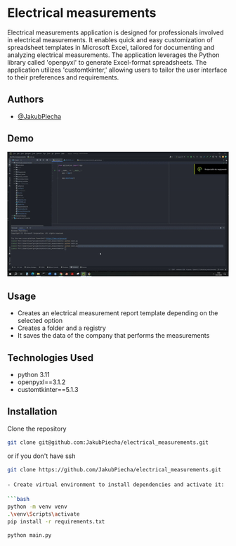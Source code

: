 # Electrical measurements

Electrical measurements application is designed for professionals involved in electrical measurements.
It enables quick and easy customization of spreadsheet templates in Microsoft Excel, tailored for documenting and analyzing electrical measurements.
The application leverages the Python library called 'openpyxl' to generate Excel-format spreadsheets.
The application utilizes 'customtkinter,' allowing users to tailor the user interface to their preferences and requirements.

## Authors

- [@JakubPiecha](https://github.com/JakubPiecha)

## Demo
![](https://github.com/JakubPiecha/electrical_measurements/blob/master/demo.gif)

## Usage

* Creates an electrical measurement report template depending on the selected option
* Creates a folder and a registry
* It saves the data of the company that performs the measurements


## Technologies Used

- python 3.11
- openpyxl==3.1.2
- customtkinter==5.1.3

## Installation

 Clone the repository

```bash
git clone git@github.com:JakubPiecha/electrical_measurements.git
```
or if you don't have ssh 

```bash
git clone https://github.com/JakubPiecha/electrical_measurements.git

- Create virtual environment to install dependencies and activate it:

```bash
python -m venv venv
.\venv\Scripts\activate
pip install -r requirements.txt
```


```bash
python main.py 
```



